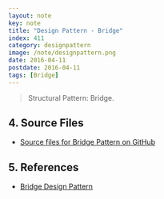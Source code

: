 ```yaml
---
layout: note
key: note
title: "Design Pattern - Bridge"
index: 411
category: designpattern
image: /note/designpattern.png
date: 2016-04-11
postdate: 2016-04-11
tags: [Bridge]
---
```


> Structural Pattern: Bridge.


## 4. Source Files
* [Source files for Bridge Pattern on GitHub](https://github.com/jojozhuang/design-patterns-java/tree/master/design-pattern-bridge)

## 5. References
* [Bridge Design Pattern](https://www.geeksforgeeks.org/bridge-design-pattern/)
